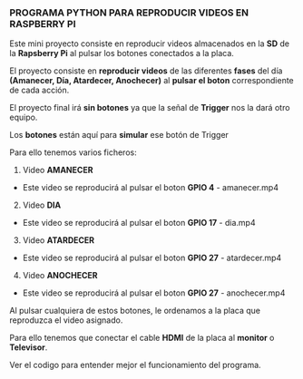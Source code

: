 ### PROGRAMA PYTHON PARA REPRODUCIR VIDEOS EN RASPBERRY PI ###

Este mini proyecto consiste en reproducir videos almacenados en la **SD** de la **Rapsberry Pi** al pulsar los botones conectados a la placa.

El proyecto consiste en **reproducir videos** de las diferentes **fases** del día **(Amanecer, Día, Atardecer, Anochecer)** al **pulsar el boton** correspondiente de cada acción.

El proyecto final irá **sin botones** ya que la señal de **Trigger** nos la dará otro equipo. 

Los **botones** están aquí para **simular** ese botón de Trigger

Para ello tenemos varios ficheros:

1. Video **AMANECER**
  - Este video se reproducirá al pulsar el boton **GPIO 4** - amanecer.mp4
2. Video **DIA**
  - Este video se reproducirá al pulsar el boton **GPIO 17** - dia.mp4
3. Video **ATARDECER**
  - Este video se reproducirá al pulsar el boton **GPIO 27** - atardecer.mp4
4. Video **ANOCHECER**
  - Este video se reproducirá al pulsar el boton **GPIO 27** - anochecer.mp4
  
Al pulsar cualquiera de estos botones, le ordenamos a la placa que reproduzca el video asignado.

Para ello tenemos que conectar el cable **HDMI** de la placa al **monitor** o **Televisor**.

Ver el codigo para entender mejor el funcionamiento del programa.
